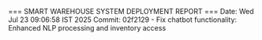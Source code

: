 === SMART WAREHOUSE SYSTEM DEPLOYMENT REPORT ===
Date: Wed Jul 23 09:06:58 IST 2025
Commit: 02f2129 - Fix chatbot functionality: Enhanced NLP processing and inventory access
